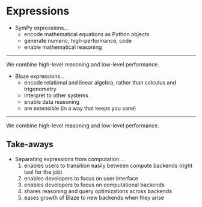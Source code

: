 # Expressions


* SymPy expressions...
    * encode mathematical equations as Python objects
    * generate numeric, high-performance, code
    * enable mathematical reasoning

<hr>

We combine high-level reasoning and low-level performance.


* Blaze expressions...
    * encode relational and linear algebra, rather than calculus and trigonometry
    * interpret to other systems
    * enable data reasoning
    * are extensible (in a way that keeps you sane)

<hr>

We combine high-level reasoning and low-level performance.


## Take-aways

* Separating expressions from computation ...
    1.  enables users to transition easily between compute backends (right tool for
        the job)
    2.  enables developers to focus on user interface
    3.  enables developers to focus on computational backends
    4.  shares reasoning and query optimizations across backends
    5.  eases growth of Blaze to new backends when they arise
